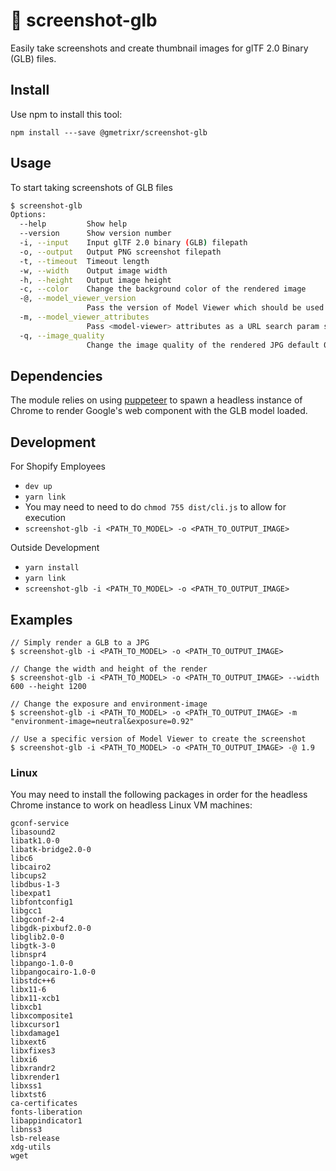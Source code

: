 # 📸 screenshot-glb

Easily take screenshots and create thumbnail images for glTF 2.0 Binary (GLB) files.

## Install

Use npm to install this tool:

`npm install ---save @gmetrixr/screenshot-glb`

## Usage

To start taking screenshots of GLB files

```sh
$ screenshot-glb
Options:
  --help         Show help                                              [boolean]
  --version      Show version number                                    [boolean]
  -i, --input    Input glTF 2.0 binary (GLB) filepath                  [required]
  -o, --output   Output PNG screenshot filepath                        [required]
  -t, --timeout  Timeout length
  -w, --width    Output image width
  -h, --height   Output image height
  -c, --color    Change the background color of the rendered image
  -@, --model_viewer_version
                 Pass the version of Model Viewer which should be used .eg 1.9
  -m, --model_viewer_attributes
                 Pass <model-viewer> attributes as a URL search param string
  -q, --image_quality
                 Change the image quality of the rendered JPG default 0.92
```

## Dependencies

The module relies on using [puppeteer](https://www.npmjs.com/package/puppeteer) to spawn a headless instance of Chrome to render Google's [<model-viewer>](https://github.com/GoogleWebComponents/model-viewer) web component with the GLB model loaded.

## Development

For Shopify Employees

- `dev up`
- `yarn link`
- You may need to need to do `chmod 755 dist/cli.js` to allow for execution
- `screenshot-glb -i <PATH_TO_MODEL> -o <PATH_TO_OUTPUT_IMAGE>`

Outside Development

- `yarn install`
- `yarn link`
- `screenshot-glb -i <PATH_TO_MODEL> -o <PATH_TO_OUTPUT_IMAGE>`

## Examples

```
// Simply render a GLB to a JPG
$ screenshot-glb -i <PATH_TO_MODEL> -o <PATH_TO_OUTPUT_IMAGE>

// Change the width and height of the render
$ screenshot-glb -i <PATH_TO_MODEL> -o <PATH_TO_OUTPUT_IMAGE> --width 600 --height 1200

// Change the exposure and environment-image
$ screenshot-glb -i <PATH_TO_MODEL> -o <PATH_TO_OUTPUT_IMAGE> -m "environment-image=neutral&exposure=0.92"

// Use a specific version of Model Viewer to create the screenshot
$ screenshot-glb -i <PATH_TO_MODEL> -o <PATH_TO_OUTPUT_IMAGE> -@ 1.9
```

### Linux

You may need to install the following packages in order for the headless Chrome instance to work on headless Linux VM machines:

```
gconf-service
libasound2
libatk1.0-0
libatk-bridge2.0-0
libc6
libcairo2
libcups2
libdbus-1-3
libexpat1
libfontconfig1
libgcc1
libgconf-2-4
libgdk-pixbuf2.0-0
libglib2.0-0
libgtk-3-0
libnspr4
libpango-1.0-0
libpangocairo-1.0-0
libstdc++6
libx11-6
libx11-xcb1
libxcb1
libxcomposite1
libxcursor1
libxdamage1
libxext6
libxfixes3
libxi6
libxrandr2
libxrender1
libxss1
libxtst6
ca-certificates
fonts-liberation
libappindicator1
libnss3
lsb-release
xdg-utils
wget
```
